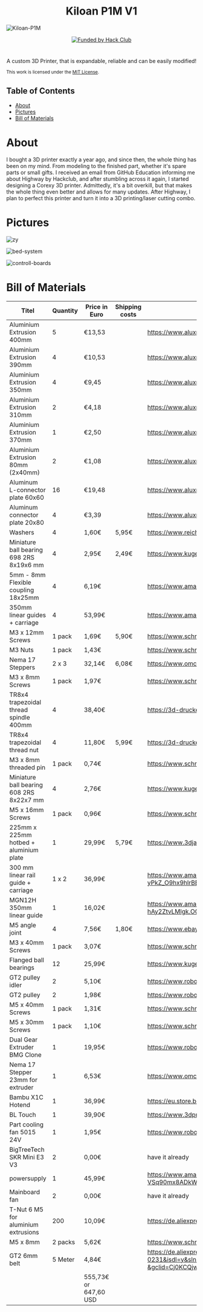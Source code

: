 <div>
  <h1 align="center">Kiloan P1M V1</h1>

  ![Kiloan-P1M](images/branding-image.png)

  <p align="center">
  <a href="https://hackclub.com/highway">
    <img alt="Funded by Hack Club" src="https://img.shields.io/badge/Hack_Club-Funded-ec3750?style=for-the-badge&logo=hackclub&logoColor=ec3750"></img>
  </a>
  </p>
  <h1></h1>
  <p align="center">
    A custom 3D Printer, that is expandable, reliable and can be easily modified!
  </p>
</div>

<sub align="center">This work is licensed under the
[MIT License](https://mit-license.org).
</sub>

## Table of Contents

- [About](#about)
- [Pictures](#pictures)
- [Bill of Materials](#bill-of-materials)

# About

I bought a 3D printer exactly a year ago, and since then, the whole thing has been on my mind. From modeling to the finished part, whether it's spare parts or small gifts. I received an email from GitHub Education informing me about Highway by Hackclub, and after stumbling across it again, I started designing a Corexy 3D printer. Admittedly, it's a bit overkill, but that makes the whole thing even better and allows for many updates. After Highway, I plan to perfect this printer and turn it into a 3D printing/laser cutting combo.

# Pictures

![zy](images/zy.jpeg)

![bed-system](images/bed-system.jpeg)

![controll-boards](images/controll-boards.jpeg)

# Bill of Materials

|Titel                                   |Quantity|Price in Euro|Shipping costs|Link                                                                                                                                                                                                                                                                                                                                                                                                                                                                                                                                                                                                                                                                                                                                                                                                                                                         |
|----------------------------------------|--------|-------------|--------------|-------------------------------------------------------------------------------------------------------------------------------------------------------------------------------------------------------------------------------------------------------------------------------------------------------------------------------------------------------------------------------------------------------------------------------------------------------------------------------------------------------------------------------------------------------------------------------------------------------------------------------------------------------------------------------------------------------------------------------------------------------------------------------------------------------------------------------------------------------------|
|Aluminium Extrusion 400mm               |5       |€13,53       |              |https://www.aluxprofil.de/aluminium-nutprofil-2020-v-slot/a3663                                                                                                                                                                                                                                                                                                                                                                                                                                                                                                                                                                                                                                                                                                                                                                                              |
|Aluminium Extrusion 390mm               |4       |€10,53       |              |https://www.aluxprofil.de/aluminium-nutprofil-2020-v-slot/a3663                                                                                                                                                                                                                                                                                                                                                                                                                                                                                                                                                                                                                                                                                                                                                                                              |
|Aluminium Extrusion 350mm               |4       |€9,45        |              |https://www.aluxprofil.de/aluminium-nutprofil-2020-v-slot/a3663                                                                                                                                                                                                                                                                                                                                                                                                                                                                                                                                                                                                                                                                                                                                                                                              |
|Aluminium Extrusion 310mm               |2       |€4,18        |              |https://www.aluxprofil.de/aluminium-nutprofil-2020-v-slot/a3663                                                                                                                                                                                                                                                                                                                                                                                                                                                                                                                                                                                                                                                                                                                                                                                              |
|Aluminium Extrusion 370mm               |1       |€2,50        |              |https://www.aluxprofil.de/aluminium-nutprofil-2020-v-slot/a3663                                                                                                                                                                                                                                                                                                                                                                                                                                                                                                                                                                                                                                                                                                                                                                                              |
|Aluminium Extrusion 80mm (2x40mm)       |2       |€1,08        |              |https://www.aluxprofil.de/aluminium-nutprofil-2020-v-slot/a3663                                                                                                                                                                                                                                                                                                                                                                                                                                                                                                                                                                                                                                                                                                                                                                                              |
|Aluminum L-connector plate 60x60        |16      |€19,48       |              |https://www.aluxprofil.de/aluminium-l-verbinderplatte-60x60/a3809                                                                                                                                                                                                                                                                                                                                                                                                                                                                                                                                                                                                                                                                                                                                                                                            |
|Aluminum connector plate 20x80          |4       |€3,39        |              |https://www.aluxprofil.de/aluminium-verbinderplatte-20x80/a3804                                                                                                                                                                                                                                                                                                                                                                                                                                                                                                                                                                                                                                                                                                                                                                                              |
|Washers                                 |4       |1,60€        |5,95€         |https://www.reichelt.de/de/de/shop/produkt/unterlegscheiben_5_3_mm_100_stueck-65765                                                                                                                                                                                                                                                                                                                                                                                                                                                                                                                                                                                                                                                                                                                                                                          |
|Miniature ball bearing 698 2RS 8x19x6 mm|4       |2,95€        |2,49€         |https://www.kugellager-express.de/miniatur-kugellager-698-2rs-8x19x6-mm                                                                                                                                                                                                                                                                                                                                                                                                                                                                                                                                                                                                                                                                                                                                                                                      |
|5mm - 8mm Flexible coupling 18x25mm     |4       |6,19€        |              |https://www.amazon.de/Kupplung-Flexible-Kupplungen-Durchmesser-Maschine/dp/B06WRN9479                                                                                                                                                                                                                                                                                                                                                                                                                                                                                                                                                                                                                                                                                                                                                                        |
|350mm linear guides + carriage          |4       |53,99€       |              |https://www.amazon.de/CNCMANS-Linearf%C3%BChrungen-Schienenf%C3%BChrung-Gleitbl%C3%B6cke-Linearlager/dp/B0BPS1LFH9?source=ps-sl-shoppingads-lpcontext&ref_=fplfs&th=1                                                                                                                                                                                                                                                                                                                                                                                                                                                                                                                                                                                                                                                                                        |
|M3 x 12mm Screws                        |1 pack  |1,69€        |5,90€         |https://www.schraubenking-shop.de/M3-x-12mm-Linsenkopfschrauben-TX-DIN7985-Edelstahl-A2-P004389                                                                                                                                                                                                                                                                                                                                                                                                                                                                                                                                                                                                                                                                                                                                                              |
|M3 Nuts                                 |1 pack  |1,43€        |              |https://www.schraubenking-shop.de/M3-Sechskantmuttern-DIN934-Edelstahl-A2-P000447                                                                                                                                                                                                                                                                                                                                                                                                                                                                                                                                                                                                                                                                                                                                                                            |
|Nema 17 Steppers                        |2 x 3   |32,14€       |6,08€         |https://www.omc-stepperonline.com/de/3-stueck-e-serie-nema-17-bipolar-42-ncm-59-49-oz-in-1-5a-42x42x38mm-4-draehte-3-17he15-1504s                                                                                                                                                                                                                                                                                                                                                                                                                                                                                                                                                                                                                                                                                                                            |
|M3 x 8mm Screws                         |1 pack  |1,97€        |              |https://www.schraubenking-shop.de/M3-x-8mm-Linsenkopfschrauben-TX-DIN7985-Edelstahl-A2-P004281                                                                                                                                                                                                                                                                                                                                                                                                                                                                                                                                                                                                                                                                                                                                                               |
|TR8x4 trapezoidal thread spindle 400mm  |4       |38,40€       |              |https://3d-druckershop.com/p/tr8x4-trapezgewindespindel-edelstahl-8mm-laenge-400mm-kaufen                                                                                                                                                                                                                                                                                                                                                                                                                                                                                                                                                                                                                                                                                                                                                                    |
|TR8x4 trapezoidal thread nut            |4       |11,80€       |5,99€         |https://3d-druckershop.com/p/tr8x4-trapezgewindemutter-messing-kaufen                                                                                                                                                                                                                                                                                                                                                                                                                                                                                                                                                                                                                                                                                                                                                                                        |
|M3 x 8mm threaded pin                   |1 pack  |0,74€        |              |https://www.schraubenking-shop.de/M3-x-8mm-Gewindestift-Kegelkuppe-DIN913-Edelstahl-A2-P005088                                                                                                                                                                                                                                                                                                                                                                                                                                                                                                                                                                                                                                                                                                                                                               |
|Miniature ball bearing 608 2RS 8x22x7 mm|4       |2,76€        |              |https://www.kugellager-express.de/miniatur-kugellager-608-2rs-8x22x7-mm                                                                                                                                                                                                                                                                                                                                                                                                                                                                                                                                                                                                                                                                                                                                                                                      |
|M5 x 16mm Screws                        |1 pack  |0,96€        |              |https://www.schraubenking-shop.de/M5-x-16mm-Linsenkopfschrauben-TX-DIN7985-Edelstahl-A2-P004003                                                                                                                                                                                                                                                                                                                                                                                                                                                                                                                                                                                                                                                                                                                                                              |
|225mm x 225mm hotbed + aluminium plate  |1       |29,99€       |5,79€         |https://www.3djake.de/elegoo/heizbett-8?sai=15157&gad_source=1&gad_campaignid=21794339456&gbraid=0AAAAADzcMj-AvofNl2VJJGjdrsmCUYvYy&gclid=CjwKCAjwyb3DBhBlEiwAqZLe5F-2ycc7tIzAMqAAKltRkEQpgPi0-N76AcHcjtcHLY6G4oow26ufmxoCdLYQAvD_BwE                                                                                                                                                                                                                                                                                                                                                                                                                                                                                                                                                                                                                        |
|300 mm linear rail guide + carriage     |1 x 2   |36,99€       |              |https://www.amazon.de/Linearschienenf%C3%BChrung-Lagerstahl-Gleitf%C3%BChrung-Gleitbl%C3%B6cken-CNC-Maschine/dp/B09ZPHPB5F/ref=sr_1_6?__mk_de_DE=%C3%85M%C3%85%C5%BD%C3%95%C3%91&crid=EUQTAD47PZBW&dib=eyJ2IjoiMSJ9.zG1LlheyTn1kRVbAksGU4tDgEE5SmuzQpuKcc38PpDELGt_YZwbx_q-LA2Lbc_SDJlEf3Qkoo_nagKEBczg5hXJDy6Qva4agb9fQzXa6D8rUAen3kwpZt6RzORVWRou093KRq9Xt2F_mUN1O-7JWdVXF1KUw3qsASP_mzkKgwJmrD5B227PRdww-5PwezzwEViLze3vr2AQ4Zs5AAnddE_Y6iwpimLJnjE-yPkZ_O9hx9hlrBBTYPlhWLuA3Rkeccrst4k8NNsyMXIj0ZbDCycnklHOwE2rOMrA1DPk5Ga0.TLUzbAS4of5EMVbFS_eqcRFKFVDIDA3CRypKSTZ9xac&dib_tag=se&keywords=linear+rail+300mm&qid=1752165161&sprefix=linear+rail+300mm%2Caps%2C97&sr=8-6                                                                                                                                                                                 |
|MGN12H 350mm linear guide               |1       |16,02€       |              |https://www.amazon.de/CNCMANS-Linearf%C3%BChrung-Schienenf%C3%BChrung-CNC-Maschine-automatische/dp/B0BG29BQ6H/ref=sr_1_5?__mk_de_DE=%C3%85M%C3%85%C5%BD%C3%95%C3%91&crid=1ALUNXDD5VZLF&dib=eyJ2IjoiMSJ9.6iIfqwpAv7KuJ-8-QIg3dKDCN0bZpSKFiK6Z88t78oWDAz05O6uxm2b5OKwWwTs45b0us3GOH7h4oQ6XRPnfhATS13aA-oypzGHfRPwepHh6tB2o3pFA9C5DhM3eHOXjJCSnL8llbr9WP0EI76J3lMtkFxqDTgdv5N67QRi4MZ6ePZ6kGKvnoJVUdAVxDChhK5QS7fvw_32-Ofn8Vx9bwISPkVVCqq7OU3NbvKwJMHksCY8MjAIl4BQoldusx-xTOu2qWWaayE7e4m-0-ATA8SCPnGvvdH-hAy2ZtvLMlgk.OGyCS2RpfaVLz_d-hhQ5LDmLcgrRjD621ZnSz7_wEX4&dib_tag=se&keywords=linear%2Brail%2B350mm&qid=1752165366&sprefix=linearrail%2B350mm%2Caps%2C100&sr=8-5&th=1                                                                                                                                                                                  |
|M5 angle joint                          |4       |7,56€        |1,80€         |https://www.ebay.de/itm/124341250847?chn=ps&_ul=DE&norover=1&mkevt=1&mkrid=707-166974-037691-2&mkcid=2&mkscid=101&itemid=124341250847&targetid=2274951440814&device=c&mktype=pla&googleloc=20237&poi=&campaignid=21173716271&mkgroupid=174203078875&rlsatarget=pla-2274951440814&abcId=9403805&merchantid=5348947636&geoid=20237&gad_source=1&gad_campaignid=21173716271&gbraid=0AAAAAD_G4xYGdbVFe51_FR39DPfuh70SP&gclid=Cj0KCQjw1JjDBhDjARIsABlM2Sv8xSa-i4ES4-Xod7Yp9Q3oGgEs_o1YfzYKX5qzT5oVDI_7P5yt98UaAn2JEALw_wcB                                                                                                                                                                                                                                                                                                                                        |
|M3 x 40mm Screws                        |1 pack  |3,07€        |              |https://www.schraubenking-shop.de/M3-x-40mm-Linsenkopfschrauben-PH-DIN7985-Stahl-verzinkt-FKL48-P002826                                                                                                                                                                                                                                                                                                                                                                                                                                                                                                                                                                                                                                                                                                                                                      |
|Flanged ball bearings                   |12      |25,99€       |              |https://www.kugellager-express.de/miniatur-flanschkugellager-f-695-2rs-5x13x4-mm                                                                                                                                                                                                                                                                                                                                                                                                                                                                                                                                                                                                                                                                                                                                                                             |
|GT2 pulley idler                        |2       |5,10€        |              |https://www.roboter-bausatz.de/p/gt2-riemenscheibe-idler-20-zaehne-5mm-bohrung-fuer-6mm-schwarz                                                                                                                                                                                                                                                                                                                                                                                                                                                                                                                                                                                                                                                                                                                                                              |
|GT2 pulley                              |2       |1,98€        |              |https://www.roboter-bausatz.de/p/gt2-riemenscheibe-20-zaehne-5mm-bohrung-fuer-6mm-riemen                                                                                                                                                                                                                                                                                                                                                                                                                                                                                                                                                                                                                                                                                                                                                                     |
|M5 x 40mm Screws                        |1 pack  |1,31€        |              |https://www.schraubenking-shop.de/M5-x-40mm-Linsenkopfschrauben-TX-DIN7985-Edelstahl-A2-P004001                                                                                                                                                                                                                                                                                                                                                                                                                                                                                                                                                                                                                                                                                                                                                              |
|M5 x 30mm Screws                        |1 pack  |1,10€        |              |https://www.schraubenking-shop.de/M5-x-30mm-Linsenkopfschrauben-TX-DIN7985-Edelstahl-A2-P004403                                                                                                                                                                                                                                                                                                                                                                                                                                                                                                                                                                                                                                                                                                                                                              |
|Dual Gear Extruder BMG Clone            |1       |19,95€       |              |https://www.roboter-bausatz.de/p/dual-gear-extruder-bmg-klon-fuer-1.75mm-filament?srsltid=AfmBOop37vKQDuPxtJ7xDBKV0AsDS5jDyPb90fGuHC0P26tOdb0ABzol                                                                                                                                                                                                                                                                                                                                                                                                                                                                                                                                                                                                                                                                                                           |
|Nema 17 Stepper 23mm for extruder       |1       |6,53€        |              |https://www.omc-stepperonline.com/de/e-serie-nema-17-bipolar-1-8deg-17ncm-24-07oz-in-1a-42x42x23mm-4-draehte-17he08-1004s                                                                                                                                                                                                                                                                                                                                                                                                                                                                                                                                                                                                                                                                                                                                    |
|Bambu X1C Hotend                        |1       |36,99€       |              |https://eu.store.bambulab.com/products/bambu-hotends?id=49242578223452                                                                                                                                                                                                                                                                                                                                                                                                                                                                                                                                                                                                                                                                                                                                                                                       |
|BL Touch                                |1       |39,90€       |              |https://www.3dprima.com/de/parts/bltouch_23625_4704?ReferrerID=13&ShipToCountry=1&gad_source=1&gad_campaignid=17181808996&gbraid=0AAAAAoOd8PSRPqIs8SNiSkjJDQLPTne3U&gclid=CjwKCAjwyb3DBhBlEiwAqZLe5PhQn1Mhf-WwalWv3pU5KZ3JXNvWyE4mwgZqzxoBeHLwJsaE9Nt3HxoCMS8QAvD_BwE#nomodal                                                                                                                                                                                                                                                                                                                                                                                                                                                                                                                                                                                |
|Part cooling fan 5015 24V               |1       |1,95€        |              |https://www.roboter-bausatz.de/p/radialluefter-5015-24v?sPartner=8&gad_source=1&gad_campaignid=12461217733&gbraid=0AAAAADKFiCD26Zkqh_HNwdoQLnO_Nh0jp&gclid=Cj0KCQjwss3DBhC3ARIsALdgYxM30T-aGaQlz4-QWlFc4TTY8SR7wxsA-jWU2jhxw0LklbFt4w5AwCoaArBNEALw_wcB                                                                                                                                                                                                                                                                                                                                                                                                                                                                                                                                                                                                      |
|BigTreeTech SKR Mini E3 V3              |2       |0,00€        |              |have it already                                                                                                                                                                                                                                                                                                                                                                                                                                                                                                                                                                                                                                                                                                                                                                                                                                              |
|powersupply                             |1       |45,99€       |              |https://www.amazon.de/MEISHILE-Schaltnetzteil-Stromversorgung-Transformator-Spannungswandler/dp/B0DJQRZ24G/ref=sr_1_2_sspa?crid=10UAI4TNWX4HR&dib=eyJ2IjoiMSJ9.Yhgiw6FY0aHqeYAy7uhD1bDTbP3jyv-urFI1vet53P76qC30cjHMZ4oLEfLNLBI-Jyz4kUsH7WLPJu_GNhNAGYjwtgNGJTpprmOX7k2ILRuW2K6HyPmgG0CwIFbdbaDlcF0W1uM5vpxTfxXYiMV0remKc-c8Ejp-WWbMAp3Miwuj-UAeNWIb-qYeGMIi7brj7ex1BpItYrnQ1TUToLzWAMeOBnrbNRKzHQRq_GDTyp_U-r2XdypwQCluhu0DF4Jf7EXVzOSjx-rKE6SyublkpsYDfortee4Jvpn6nSnx39g.mhz5nwNU_GKdkesm52UKGr-VSq90mx8ADkWo9rBwcFE&dib_tag=se&keywords=schaltnetzteil%2B24v&qid=1752586177&sprefix=schaltnetz%2Caps%2C100&sr=8-2-spons&sp_csd=d2lkZ2V0TmFtZT1zcF9hdGY&th=1                                                                                                                                                                                               |
|Mainboard fan                           |2       |0,00€        |              |have it already                                                                                                                                                                                                                                                                                                                                                                                                                                                                                                                                                                                                                                                                                                                                                                                                                                              |
|T-Nut 6 M5 for aluminium extrusions     |200     |10,09€       |              |https://de.aliexpress.com/item/1005007843353724.html?spm=a2g0o.productlist.main.7.1227VQX1VQX1q3&algo_pvid=d9e8e87f-54f6-4c40-a65b-f25a2acf8670&algo_exp_id=d9e8e87f-54f6-4c40-a65b-f25a2acf8670-6&pdp_ext_f=%7B%22order%22%3A%2298%22%2C%22eval%22%3A%221%22%7D&pdp_npi=4%40dis%21EUR%212.68%210.99%21%21%213.05%211.13%21%40210384cc17525894942986697eb1fc%2112000042470863159%21sea%21DE%216411673618%21ABX&curPageLogUid=6hW14hrLA2xJ&utparam-url=scene%3Asearch%7Cquery_from%3A                                                                                                                                                                                                                                                                                                                                                                         |
|M5 x 8mm                                |2 packs |5,62€        |              |https://www.schraubenking-shop.de/M5-x-8mm-Linsenkopfschrauben-PH-DIN7985-Stahl-verzinkt-FKL48-P003609                                                                                                                                                                                                                                                                                                                                                                                                                                                                                                                                                                                                                                                                                                                                                       |
|GT2 6mm belt                            |5 Meter |4,84€        |              |https://de.aliexpress.com/item/32921042288.html?src=google&pdp_npi=4%40dis!EUR!2.79!2.79!!!!!%40!12000020759881598!ppc!!!&src=google&albch=shopping&acnt=272-267-0231&isdl=y&slnk=&plac=&mtctp=&albbt=Google_7_shopping&aff_platform=google&aff_short_key=UneMJZVf&gclsrc=aw.ds&&albagn=888888&&ds_e_adid=726717691648&ds_e_matchtype=search&ds_e_device=c&ds_e_network=g&ds_e_product_group_id=297546631617&ds_e_product_id=de32921042288&ds_e_product_merchant_id=107845707&ds_e_product_country=DE&ds_e_product_language=de&ds_e_product_channel=online&ds_e_product_store_id=&ds_url_v=2&albcp=22054759359&albag=172828878419&isSmbAutoCall=false&needSmbHouyi=false&gad_source=1&gad_campaignid=22054759359&gbraid=0AAAAAoukdWOuIRIYi0v70JzAv2sz7StI-&gclid=Cj0KCQjw-NfDBhDyARIsAD-ILeA_ogUSAHgftxmZBQS3nGN6dGhP7UcNULeXTiwXOUWZIRx_56DZrp4aApZ9EALw_wcB|
|||555,73€ or 647,60 USD|||